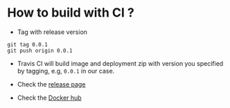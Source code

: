 # How to build with CI ?

* Tag with release version
```
git tag 0.0.1
git push origin 0.0.1
```

* Travis CI will build image and deployment zip with version you specified by tagging, e.g, `0.0.1` in our case.

* Check the [release page](https://github.com/hellstein/ssh-rpc-agent/releases)

* Check the [Docker hub](https://hub.docker.com/r/hellstein/ssh-rpc-agent-x86/tags/)

